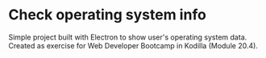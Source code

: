 # Check operating system info

Simple project built with Electron to show user's operating system data.
Created as exercise for Web Developer Bootcamp in Kodilla (Module 20.4).
